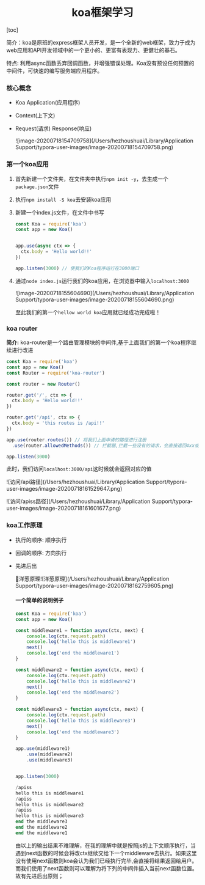 <h1 align = "center">koa框架学习</h1>

[toc]

简介：koa是原班的express框架人员开发，是一个全新的web框架，致力于成为web应用和API开发领域中的一个更小的、更富有表现力、更健壮的基石。

特点: 利用async函数丢弃回调函数，并增强错误处理。Koa没有预设任何预置的中间件，可快速的编写服务端应用程序。

### 核心概念

- Koa Application(应用程序)

- Context(上下文)

- Request(请求) Response(响应)

  ![image-20200718154709758](/Users/hezhoushuai/Library/Application Support/typora-user-images/image-20200718154709758.png)

### 第一个koa应用

1. 首先新建一个文件夹，在文件夹中执行`npm init -y`，去生成一个`package.json`文件

2. 执行`npm install -S koa`去安装koa应用

3. 新建一个index.js文件，在文件中书写

   ```javascript
   const Koa = require('koa')
   const app = new Koa()
   
   
   app.use(async ctx => {
     ctx.body = 'Hello world!!'
   })
   
   app.listen(3000) // 使我们的Koa程序运行在3000端口
   ```

4. 通过`node index.js`运行我们的koa应用，在浏览器中输入`localhost:3000`

   ![image-20200718155604690](/Users/hezhoushuai/Library/Application Support/typora-user-images/image-20200718155604690.png)

   至此我们的第一个`hellow world koa`应用就已经成功完成啦！

### koa router

**简介:** koa-router是一个路由管理模块的中间件,基于上面我们的第一个koa程序继续进行改进

```javascript
const Koa = require('koa')
const app = new Koa()
const Router = require('koa-router')

const router = new Router()

router.get('/', ctx => {
  ctx.body = 'Hello world!!'
})

router.get('/api', ctx => {
  ctx.body = 'this routes is /api!!'
})

app.use(router.routes()) // 将我们上面申请的路径进行注册
  .use(router.allowedMethods()) // 拦截器,拦截一些没有的请求，会直接返回4xx或者5xx错误

app.listen(3000)
```

此时，我们访问`localhost:3000/api`这时候就会返回对应的值

![访问/api路径](/Users/hezhoushuai/Library/Application Support/typora-user-images/image-20200718161529647.png)

![访问/apiss路径](/Users/hezhoushuai/Library/Application Support/typora-user-images/image-20200718161601677.png)

### koa工作原理

- 执行的顺序: 顺序执行

- 回调的顺序: 方向执行

- 先进后出

  🧅洋葱原理![洋葱原理](/Users/hezhoushuai/Library/Application Support/typora-user-images/image-20200718162759605.png)

  #### 一个简单的说明例子

  ```javascript
  const Koa = require('koa')
  const app = new Koa()
  
  const middleware1 = function async(ctx, next) {
      console.log(ctx.request.path)
      console.log('hello this is middleware1')
      next()
      console.log('end the middleware1')
  }
  
  const middleware2 = function async(ctx, next) {
      console.log(ctx.request.path)
      console.log('hello this is middleware2')
      next()
      console.log('end the middleware2')
  }
  
  const middleware3 = function async(ctx, next) {
      console.log(ctx.request.path)
      console.log('hello this is middleware3')
      next()
      console.log('end the middleware3')
  }
  
  app.use(middleware1)
      .use(middleware2)
      .use(middleware3)
  
  
  app.listen(3000)
  ```

  ```verilog
  /apiss
  hello this is middleware1
  /apiss
  hello this is middleware2
  /apiss
  hello this is middleware3
  end the middleware3
  end the middleware2
  end the middleware1
  ```

  由以上的输出结果不难理解，在我的理解中就是按照js的上下文顺序执行，当遇到next函数的时候会将改ctx继续交给下一个middleware去执行。如果这里没有使用next函数则koa会认为我们已经执行完毕,会直接将结果返回给用户。而我们使用了next函数则可以理解为将下列的中间件插入当前next函数位置。故有先进后出原则；
